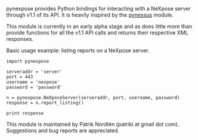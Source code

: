 pynexpose provides Python bindings for interacting with a NeXpose server through v1.1 of its API. It is heavily inspired by the [pynessus](http://code.google.com/p/pynessus) module.

This module is currently in an early alpha stage and as does little more than provide functions for all the v1.1 API calls and returns their respective XML responses.

Basic usage example: listing reports on a NeXpose server.

```
import pynexpose

serveraddr = 'server'
port = 443
username = 'nexpose'
password = 'password'

n = pynexpose.NeXposeServer(serveraddr, port, username, password)
response = n.report_listing()

print response
```

This module is maintained by Patrik Nordlén (patriki at gmail dot com). Suggestions and bug reports are appreciated.